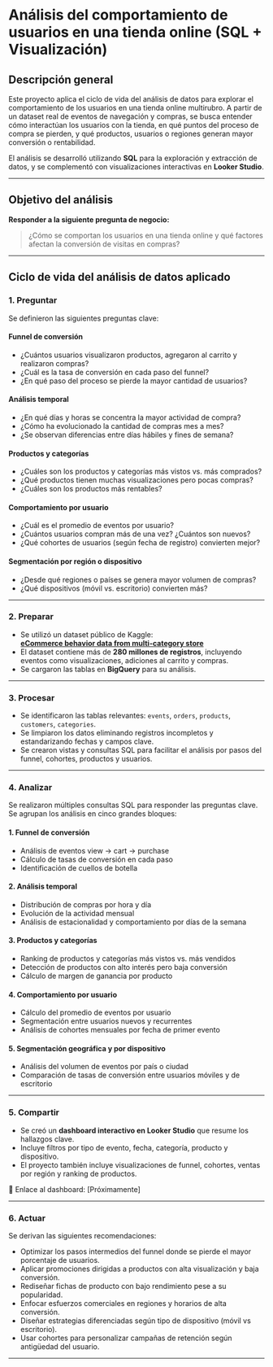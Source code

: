 # Análisis del comportamiento de usuarios en una tienda online (SQL + Visualización)

## Descripción general

Este proyecto aplica el ciclo de vida del análisis de datos para explorar el comportamiento de los usuarios en una tienda online multirubro. A partir de un dataset real de eventos de navegación y compras, se busca entender cómo interactúan los usuarios con la tienda, en qué puntos del proceso de compra se pierden, y qué productos, usuarios o regiones generan mayor conversión o rentabilidad.

El análisis se desarrolló utilizando **SQL** para la exploración y extracción de datos, y se complementó con visualizaciones interactivas en **Looker Studio**.

---

## Objetivo del análisis

**Responder a la siguiente pregunta de negocio:**

> ¿Cómo se comportan los usuarios en una tienda online y qué factores afectan la conversión de visitas en compras?

---

## Ciclo de vida del análisis de datos aplicado

### 1. **Preguntar**
Se definieron las siguientes preguntas clave:

#### Funnel de conversión
- ¿Cuántos usuarios visualizaron productos, agregaron al carrito y realizaron compras?
- ¿Cuál es la tasa de conversión en cada paso del funnel?
- ¿En qué paso del proceso se pierde la mayor cantidad de usuarios?

#### Análisis temporal
- ¿En qué días y horas se concentra la mayor actividad de compra?
- ¿Cómo ha evolucionado la cantidad de compras mes a mes?
- ¿Se observan diferencias entre días hábiles y fines de semana?

#### Productos y categorías
- ¿Cuáles son los productos y categorías más vistos vs. más comprados?
- ¿Qué productos tienen muchas visualizaciones pero pocas compras?
- ¿Cuáles son los productos más rentables?

#### Comportamiento por usuario
- ¿Cuál es el promedio de eventos por usuario?
- ¿Cuántos usuarios compran más de una vez? ¿Cuántos son nuevos?
- ¿Qué cohortes de usuarios (según fecha de registro) convierten mejor?

#### Segmentación por región o dispositivo
- ¿Desde qué regiones o países se genera mayor volumen de compras?
- ¿Qué dispositivos (móvil vs. escritorio) convierten más?

---

### 2. **Preparar**
- Se utilizó un dataset público de Kaggle:  
  **[eCommerce behavior data from multi-category store](https://www.kaggle.com/datasets/mkechinov/ecommerce-behavior-data-from-multi-category-store)**
- El dataset contiene más de **280 millones de registros**, incluyendo eventos como visualizaciones, adiciones al carrito y compras.
- Se cargaron las tablas en **BigQuery** para su análisis.

---

### 3. **Procesar**
- Se identificaron las tablas relevantes: `events`, `orders`, `products`, `customers`, `categories`.
- Se limpiaron los datos eliminando registros incompletos y estandarizando fechas y campos clave.
- Se crearon vistas y consultas SQL para facilitar el análisis por pasos del funnel, cohortes, productos y usuarios.

---

### 4. **Analizar**
Se realizaron múltiples consultas SQL para responder las preguntas clave. Se agrupan los análisis en cinco grandes bloques:

#### 1. Funnel de conversión
- Análisis de eventos view → cart → purchase
- Cálculo de tasas de conversión en cada paso
- Identificación de cuellos de botella

#### 2. Análisis temporal
- Distribución de compras por hora y día
- Evolución de la actividad mensual
- Análisis de estacionalidad y comportamiento por días de la semana

#### 3. Productos y categorías
- Ranking de productos y categorías más vistos vs. más vendidos
- Detección de productos con alto interés pero baja conversión
- Cálculo de margen de ganancia por producto

#### 4. Comportamiento por usuario
- Cálculo del promedio de eventos por usuario
- Segmentación entre usuarios nuevos y recurrentes
- Análisis de cohortes mensuales por fecha de primer evento

#### 5. Segmentación geográfica y por dispositivo
- Análisis del volumen de eventos por país o ciudad
- Comparación de tasas de conversión entre usuarios móviles y de escritorio

---

### 5. **Compartir**
- Se creó un **dashboard interactivo en Looker Studio** que resume los hallazgos clave.
- Incluye filtros por tipo de evento, fecha, categoría, producto y dispositivo.
- El proyecto también incluye visualizaciones de funnel, cohortes, ventas por región y ranking de productos.

🔗 Enlace al dashboard: [Próximamente]

---

### 6. **Actuar**
Se derivan las siguientes recomendaciones:

- Optimizar los pasos intermedios del funnel donde se pierde el mayor porcentaje de usuarios.
- Aplicar promociones dirigidas a productos con alta visualización y baja conversión.
- Rediseñar fichas de producto con bajo rendimiento pese a su popularidad.
- Enfocar esfuerzos comerciales en regiones y horarios de alta conversión.
- Diseñar estrategias diferenciadas según tipo de dispositivo (móvil vs escritorio).
- Usar cohortes para personalizar campañas de retención según antigüedad del usuario.

---
